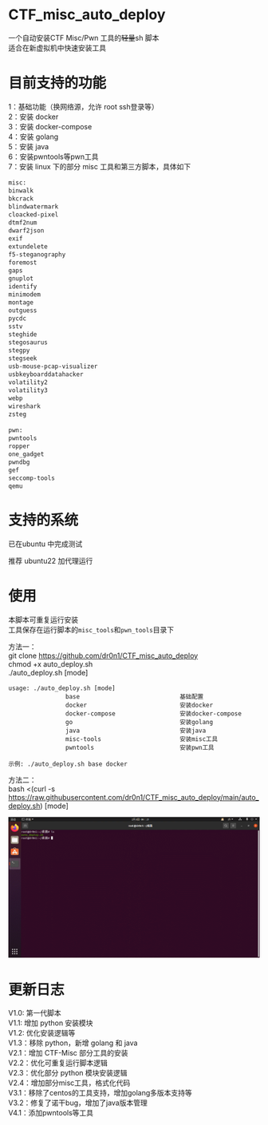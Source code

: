 # CTF_misc_auto_deploy

一个自动安装CTF Misc/Pwn 工具的~~轻量~~sh 脚本  
适合在新虚拟机中快速安装工具  


# 目前支持的功能

1：基础功能（换网络源，允许 root ssh登录等）  
2：安装 docker  
3：安装 docker-compose  
4：安装 golang  
5：安装 java  
6：安装pwntools等pwn工具  
7：安装 linux 下的部分 misc 工具和第三方脚本，具体如下  

```text
misc:
binwalk
bkcrack
blindwatermark
cloacked-pixel
dtmf2num
dwarf2json
exif
extundelete
f5-steganography
foremost
gaps
gnuplot
identify
minimodem
montage
outguess
pycdc
sstv
steghide
stegosaurus
stegpy
stegseek
usb-mouse-pcap-visualizer
usbkeyboarddatahacker
volatility2
volatility3
webp
wireshark
zsteg

pwn:
pwntools
ropper
one_gadget
pwndbg
gef
seccomp-tools
qemu
```

# 支持的系统

已在ubuntu 中完成测试  

推荐 ubuntu22 加代理运行  

# 使用

本脚本可重复运行安装  
工具保存在运行脚本的`misc_tools`和`pwn_tools`目录下  

方法一：  
git clone https://github.com/dr0n1/CTF_misc_auto_deploy  
chmod +x auto_deploy.sh  
./auto_deploy.sh [mode]

```shell
usage: ./auto_deploy.sh [mode]
                base                            基础配置
                docker                          安装docker
                docker-compose                  安装docker-compose
                go                              安装golang
                java                            安装java
                misc-tools                      安装misc工具
                pwntools                        安装pwn工具

示例: ./auto_deploy.sh base docker
```

方法二：  
bash <(curl -s https://raw.githubusercontent.com/dr0n1/CTF_misc_auto_deploy/main/auto_deploy.sh) [mode]

![](./auto_deploy.gif)

# 更新日志

V1.0: 第一代脚本  
V1.1: 增加 python 安装模块  
V1.2: 优化安装逻辑等  
V1.3：移除 python，新增 golang 和 java  
V2.1：增加 CTF-Misc 部分工具的安装  
V2.2：优化可重复运行脚本逻辑  
V2.3：优化部分 python 模块安装逻辑  
V2.4：增加部分misc工具，格式化代码  
V3.1：移除了centos的工具支持，增加golang多版本支持等  
V3.2：修复了诺干bug，增加了java版本管理  
V4.1：添加pwntools等工具  